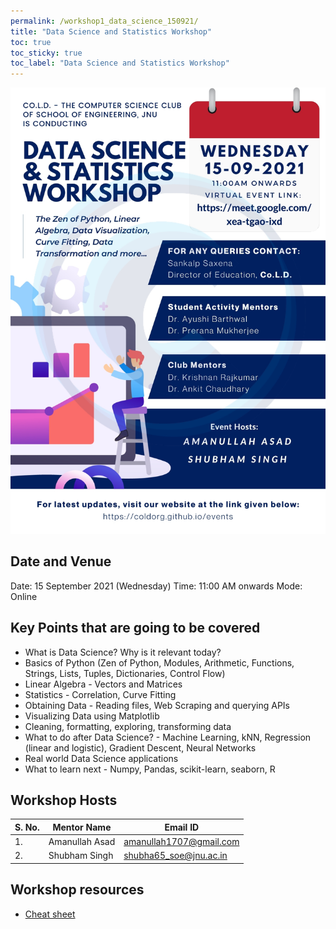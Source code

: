 ```yaml
---
permalink: /workshop1_data_science_150921/
title: "Data Science and Statistics Workshop"
toc: true
toc_sticky: true
toc_label: "Data Science and Statistics Workshop"
---
```


![Data Science](/assets/images/w1/w1_poster.jpg)

## Date and Venue
Date: 15 September 2021 (Wednesday)
Time: 11:00 AM onwards
Mode: Online

## Key Points that are going to be covered
 - What is Data Science? Why is it relevant today?
 - Basics of Python (Zen of Python, Modules, Arithmetic, Functions, Strings, Lists, Tuples, Dictionaries, Control Flow)
 - Linear Algebra - Vectors and Matrices
 - Statistics - Correlation, Curve Fitting
 - Obtaining Data - Reading files, Web Scraping and querying APIs
 - Visualizing Data using Matplotlib
 - Cleaning, formatting, exploring, transforming data
 - What to do after Data Science? - Machine Learning, kNN, Regression (linear and logistic), Gradient Descent, Neural Networks
 - Real world Data Science applications
 - What to learn next - Numpy, Pandas, scikit-learn, seaborn, R

## Workshop Hosts

| S. No. | Mentor Name    | Email ID                |
| ------ | -------------- | ----------------------- |
| 1.     | Amanullah Asad | amanullah1707@gmail.com |
| 2.     | Shubham Singh  | shubha65_soe@jnu.ac.in  |


## Workshop resources
 - [Cheat sheet](/assets/docs/w1/cheatsheet.pdf)
